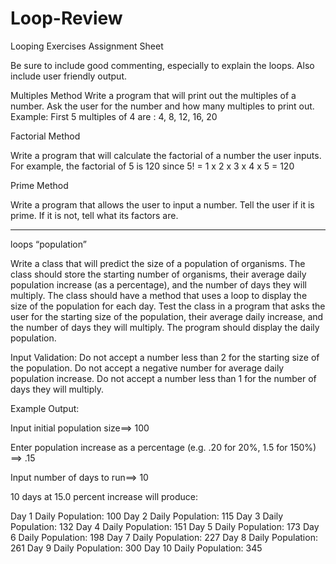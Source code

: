 # Loop-Review





Looping Exercises
Assignment Sheet

Be sure to include good commenting, especially to explain the loops.  Also include user friendly output.

Multiples Method
Write a program that will print out the multiples of a number.  Ask the user for the number and how many multiples to print out.
	Example:  First 5 multiples of 4 are : 4, 8, 12, 16, 20

Factorial Method

Write a program that will calculate the factorial of a number the user inputs.  For example, the factorial of 5 is 120 since 5! = 1 x 2 x 3 x 4 x 5 = 120

Prime Method

Write a program that allows the user to input a number.  Tell the user if it is prime.  If it is not, tell what its factors are. 



















----------------

















loops
“population”	

Write a class that will predict the size of a population of organisms. The class should store the starting number of organisms, their average daily population increase (as a percentage), and the number of days they will multiply. The class should have a method that uses a loop to display the size of the population for each day.
Test the class in a program that asks the user for the starting size of the population, their average daily increase, and the number of days they will multiply. The program should display the daily population.


Input Validation: Do not accept a number less than 2 for the starting size of the population.
Do not accept a negative number for average daily population increase. Do not accept a
number less than 1 for the number of days they will multiply.


Example Output:

Input initial population size==> 100

Enter population increase as a percentage 
(e.g. .20 for 20%, 1.5 for 150%) ==> .15

Input number of days to run==> 10

10 days at 15.0 percent increase will produce:

Day 1	Daily Population: 100
Day 2	Daily Population: 115
Day 3	Daily Population: 132
Day 4	Daily Population: 151
Day 5	Daily Population: 173
Day 6	Daily Population: 198
Day 7	Daily Population: 227
Day 8	Daily Population: 261
Day 9	Daily Population: 300
Day 10	Daily Population: 345

